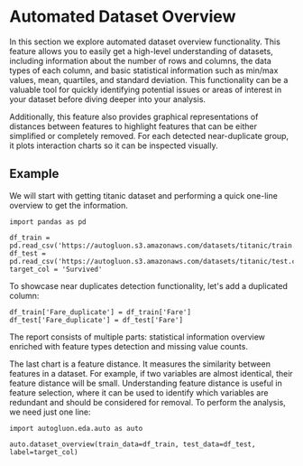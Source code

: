 # Automated Dataset Overview

In this section we explore automated dataset overview functionality. This feature allows you to easily get
a high-level understanding of datasets, including information about the number of rows and columns, the data types
of each column, and basic statistical information such as min/max values, mean, quartiles, and standard deviation. This
functionality can be a valuable tool for quickly identifying potential issues or areas of interest in your dataset
before diving deeper into your analysis.

Additionally, this feature also provides graphical representations of distances between features to highlight features
that can be either simplified or completely removed. For each detected near-duplicate group, it plots interaction charts
so it can be inspected visually.

## Example

We will start with getting titanic dataset and performing a quick one-line overview to get the information.

```{.python .input}
import pandas as pd

df_train = pd.read_csv('https://autogluon.s3.amazonaws.com/datasets/titanic/train.csv')
df_test = pd.read_csv('https://autogluon.s3.amazonaws.com/datasets/titanic/test.csv')
target_col = 'Survived'
```

To showcase near duplicates detection functionality, let's add a duplicated column: 
```{.python .input}
df_train['Fare_duplicate'] = df_train['Fare']
df_test['Fare_duplicate'] = df_test['Fare']
```

The report consists of multiple parts: statistical information overview enriched with feature types detection and
missing value counts.

The last chart is a feature distance. It measures the similarity between features in a dataset. For example, if two
variables are almost identical, their feature distance will be small. Understanding feature distance is useful in feature
selection, where it can be used to identify which variables are redundant and should be considered for removal. To
perform the analysis, we need just one line:

```{.python .input}
import autogluon.eda.auto as auto

auto.dataset_overview(train_data=df_train, test_data=df_test, label=target_col)
```

